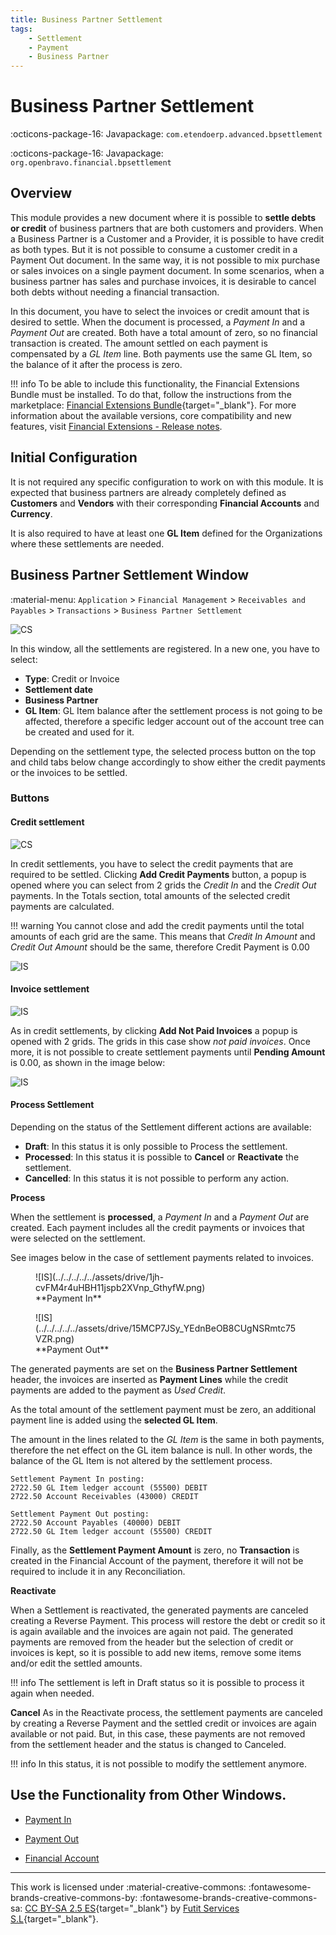 ```yaml
---
title: Business Partner Settlement
tags: 
    - Settlement
    - Payment
    - Business Partner
---
```


# Business Partner Settlement

:octicons-package-16: Javapackage: `com.etendoerp.advanced.bpsettlement`

:octicons-package-16: Javapackage: `org.openbravo.financial.bpsettlement`


## Overview

This module provides a new document where it is possible to **settle debts or credit** of business partners that are both customers and providers. When a Business Partner is a Customer and a Provider, it is possible to have credit as both types. But it is not possible to consume a customer credit in a Payment Out document. In the same way, it is not possible to mix purchase or sales invoices on a single payment document. In some scenarios, when a business partner has sales and purchase invoices, it is desirable to cancel both debts without needing a financial transaction.

In this document, you have to select the invoices or credit amount that is desired to settle. When the document is processed, a *Payment In* and a *Payment Out* are created. Both have a total amount of zero, so no financial transaction is created. The amount settled on each payment is compensated by a *GL Item* line. Both payments use the same GL Item, so the balance of it after the process is zero.

!!! info
    To be able to include this functionality, the Financial Extensions Bundle must be installed. To do that, follow the instructions from the marketplace: [Financial Extensions Bundle](https://marketplace.etendo.cloud/#/product-details?module=9876ABEF90CC4ABABFC399544AC14558){target="_blank"}. For more information about the available versions, core compatibility and new features, visit [Financial Extensions - Release notes](../../../../../whats-new/release-notes/etendo-classic/bundles/financial-extensions/release-notes.md).


## Initial Configuration

It is not required any specific configuration to work on with this module. It is expected that business partners are already completely defined as **Customers** and **Vendors** with their corresponding **Financial Accounts** and **Currency**.

It is also required to have at least one **GL Item** defined for the Organizations where these settlements are needed.

## Business Partner Settlement Window

:material-menu: `Application` > `Financial Management` > `Receivables and Payables` > `Transactions` > `Business Partner Settlement`

![CS](../../../../../assets/drive/1annoerkei9LaS96_BUY5bysMxH8_E803.png)

In this window, all the settlements are registered. In a new one, you have to select:

- **Type**: Credit or Invoice
- **Settlement date**
- **Business Partner**
- **GL Item**: GL Item balance after the settlement process is not going to be affected, therefore a specific ledger account out of the account tree can be created and used for it.

Depending on the settlement type, the selected process button on the top and child tabs below change accordingly to show either the credit payments or the invoices to be settled.

### Buttons

#### Credit settlement

![CS](../../../../../assets/drive/1annoerkei9LaS96_BUY5bysMxH8_E803.png)

In credit settlements, you have to select the credit payments that are required to be settled. Clicking **Add Credit Payments** button, a popup is opened where you can select from 2 grids the *Credit In* and the *Credit Out* payments. In the Totals section, total amounts of the selected credit payments are calculated.

!!! warning
    You cannot close and add the credit payments until the total amounts of each grid are the same. This means that *Credit In Amount* and *Credit Out Amount* should be the same, therefore Credit Payment is 0.00

![IS](../../../../../assets/drive/1xh1LMaTcJWuLXzNeqesDDY0niWC1VLv6.png)

#### Invoice settlement

![IS](../../../../../assets/drive/16rHvcenj5_bk5_qSmaiq55vc-DtdPa2x.png)

As in credit settlements, by clicking **Add Not Paid Invoices** a popup is opened with 2 grids. The grids in this case show *not paid invoices*. Once more, it is not possible to create settlement payments until **Pending Amount** is 0.00, as shown in the image below:

![IS](../../../../../assets/drive/1_6G9sHyHAhvjBD4ktBmlwmj1E8QUivF7.png)

#### Process Settlement

Depending on the status of the Settlement different actions are available:

- **Draft**: In this status it is only possible to Process the settlement.
- **Processed**: In this status it is possible to **Cancel** or **Reactivate** the settlement.
- **Cancelled**: In this status it is not possible to perform any action.


**Process**

When the settlement is **processed**, a *Payment In* and a *Payment Out* are created. Each payment includes all the credit payments or invoices that were selected on the settlement.

See images below in the case of settlement payments related to invoices.

<figure markdown="span">
    ![IS](../../../../../assets/drive/1jh-cvFM4r4uHBH11jspb2XVnp_GthyfW.png)
    <figcaption>**Payment In**</figcaption>
</figure>

<figure markdown="span">
    ![IS](../../../../../assets/drive/15MCP7JSy_YEdnBeOB8CUgNSRmtc75VZR.png)
    <figcaption>**Payment Out**</figcaption>
</figure>

The generated payments are set on the **Business Partner Settlement** header, the invoices are inserted as **Payment Lines** while the credit payments are added to the payment as *Used Credit*.

As the total amount of the settlement payment must be zero, an additional payment line is added using the **selected GL Item**.

The amount in the lines related to the *GL Item* is the same in
both payments, therefore the net effect on the GL item balance is null. In other words, the balance of the GL Item is not altered by the settlement process.

    Settlement Payment In posting:
    2722.50 GL Item ledger account (55500) DEBIT
    2722.50 Account Receivables (43000) CREDIT

    Settlement Payment Out posting:
    2722.50 Account Payables (40000) DEBIT
    2722.50 GL Item ledger account (55500) CREDIT

Finally, as the **Settlement Payment Amount** is zero, no **Transaction** is created in the Financial Account of the payment, therefore it will not be required to include it in any Reconciliation.

**Reactivate**

When a Settlement is reactivated, the generated payments are canceled creating a Reverse Payment. This process will restore the debt or credit so it is again available and the invoices are again not paid. The generated payments are removed from the header but the selection of credit or invoices is kept, so it is possible to add new items, remove some items and/or edit the settled amounts.

!!! info
    The settlement is left in Draft status so it is possible to process it again when needed.

**Cancel**
As in the Reactivate process, the settlement payments are canceled by creating a Reverse Payment and the settled credit or invoices are again available or not paid. But, in this case, these payments are not removed from the settlement header and the status is changed to Canceled.

!!! info
    In this status, it is not possible to modify the settlement anymore.

## Use the Functionality from Other Windows.

- [Payment In](../../../../../user-guide/etendo-classic/basic-features/financial-management/receivables-and-payables/transactions.md#advanced-business-partner-settlement-1)

- [Payment Out](../../../../../user-guide/etendo-classic/basic-features/financial-management/receivables-and-payables/transactions.md#advanced-business-partner-settlement)

- [Financial Account](../../../../../user-guide/etendo-classic/basic-features/financial-management/receivables-and-payables/transactions.md#advanced-business-partner-settlement-2)
  

---
This work is licensed under :material-creative-commons: :fontawesome-brands-creative-commons-by: :fontawesome-brands-creative-commons-sa: [ CC BY-SA 2.5 ES](https://creativecommons.org/licenses/by-sa/2.5/es/){target="_blank"} by [Futit Services S.L](https://etendo.software){target="_blank"}.